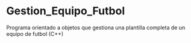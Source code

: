 # Gestion_Equipo_Futbol
Programa orientado a objetos que gestiona una plantilla completa de un equipo de futbol (C++)
